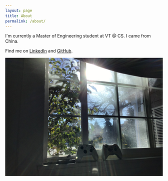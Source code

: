 ```yaml
---
layout: page
title: About
permalink: /about/
---
```


I'm currently a Master of Engineering student at VT @ CS. I came from China.

Find me on [LinkedIn](https://www.linkedin.com/in/runge-yan/) and [GitHub](https://github.com/frankissoft).

![My helpful screenshot](/assets/IMG_1172.jpeg)

